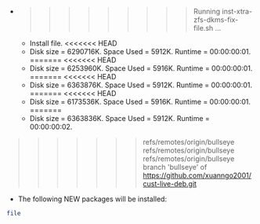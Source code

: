 * >>>>>>>>> Running inst-xtra-zfs-dkms-fix-file.sh ...
  * Install file.
<<<<<<< HEAD
  * Disk size = 6290716K. Space Used = 5912K. Runtime = 00:00:00:01.
=======
<<<<<<< HEAD
  * Disk size = 6253960K. Space Used = 5916K. Runtime = 00:00:00:01.
=======
<<<<<<< HEAD
  * Disk size = 6363876K. Space Used = 5912K. Runtime = 00:00:00:01.
=======
<<<<<<< HEAD
  * Disk size = 6173536K. Space Used = 5916K. Runtime = 00:00:00:01.
=======
  * Disk size = 6363836K. Space Used = 5912K. Runtime = 00:00:00:02.
>>>>>>> refs/remotes/origin/bullseye
>>>>>>> refs/remotes/origin/bullseye
>>>>>>> refs/remotes/origin/bullseye
>>>>>>> branch 'bullseye' of https://github.com/xuanngo2001/cust-live-deb.git
  * The following NEW packages will be installed:
  ```bash
file
  ```
